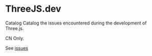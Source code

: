 # ThreeJS.dev

Catalog Catalog the issues encountered during the development of Three.js.

CN Only.

See [issues](https://github.com/alexzhang1030/threejs.dev/issues)
